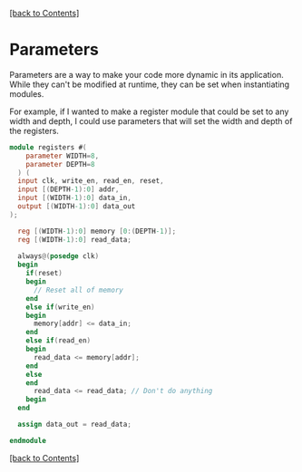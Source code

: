 [[back to Contents]](https://github.com/Amulek1416/verilog-help-sheet/blob/main/README.md)
# Parameters
Parameters are a way to make your code more dynamic in its application. While they can't be modified at runtime, they can be set when instantiating modules.

For example, if I wanted to make a register module that could be set to any width and depth, I could use parameters that will set the width and depth of the registers.

```verilog
module registers #(
    parameter WIDTH=8,
    parameter DEPTH=8
  ) (
  input clk, write_en, read_en, reset,
  input [(DEPTH-1):0] addr,
  input [(WIDTH-1):0] data_in,
  output [(WIDTH-1):0] data_out
);

  reg [(WIDTH-1):0] memory [0:(DEPTH-1)];
  reg [(WIDTH-1):0] read_data;
  
  always@(posedge clk)
  begin
    if(reset)
    begin
      // Reset all of memory
    end
    else if(write_en)
    begin
      memory[addr] <= data_in;
    end
    else if(read_en)
    begin
      read_data <= memory[addr];
    end
    else
    end
      read_data <= read_data; // Don't do anything
    begin
  end

  assign data_out = read_data;

endmodule  
```

[[back to Contents]](https://github.com/Amulek1416/verilog-help-sheet/blob/main/README.md)
